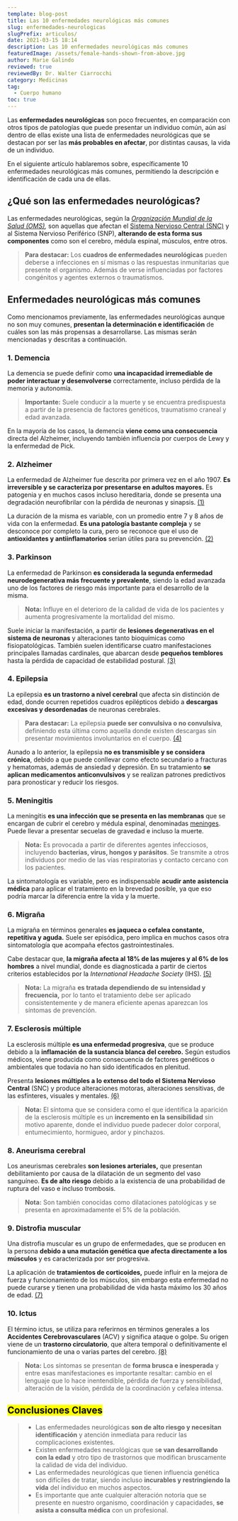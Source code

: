 ```yaml
---
template: blog-post
title: Las 10 enfermedades neurológicas más comunes
slug: enfermedades-neurologicas
slugPrefix: articulos/
date: 2021-03-15 18:14
description: Las 10 enfermedades neurológicas más comunes
featuredImage: /assets/female-hands-shown-from-above.jpg
author: Marie Galindo
reviewed: true
reviewedBy: Dr. Walter Ciarrocchi
category: Medicinas
tag:
  - Cuerpo humano
toc: true
---
```

<!--StartFragment-->

Las **enfermedades neurológicas** son poco frecuentes, en comparación con otros tipos de patologías que puede presentar un individuo común, aún así dentro de ellas existe una lista de enfermedades neurológicas que se destacan por ser las **más probables en afectar**, por distintas causas, la vida de un individuo.

En el siguiente artículo hablaremos sobre, específicamente 10 enfermedades neurológicas más comunes, permitiendo la descripción e identificación de cada una de ellas.

## ¿Qué son las enfermedades neurológicas?

Las enfermedades neurológicas, según la *[Organización Mundial de la Salud (OMS)](https://www.who.int/features/qa/55/es/),* son aquellas que afectan el [Sistema Nervioso Central (SNC)](https://tuinfosalud.com/articulos/partes-del-sistema-nervioso-central) y al Sistema Nervioso Periférico (SNP), **alterando de esta forma sus componentes** como son el cerebro, médula espinal, músculos, entre otros.

> **Para destacar:** Los **cuadros de enfermedades neurológicas** pueden deberse a infecciones en sí mismas o las respuestas inmunitarias que presente el organismo. Además de verse influenciadas por factores congénitos y agentes externos o traumatismos.

## Enfermedades neurológicas más comunes

Como mencionamos previamente, las enfermedades neurológicas aunque no son muy comunes, **presentan la determinación e identificación** de cuáles son las más propensas a desarrollarse. Las mismas serán mencionadas y descritas a continuación.

### 1. Demencia

La demencia se puede definir como **una incapacidad irremediable de poder interactuar y desenvolverse** correctamente, incluso pérdida de la memoria y autonomía.

> **Importante:** Suele conducir a la muerte y se encuentra predispuesta a partir de la presencia de factores genéticos, traumatismo craneal y edad avanzada.

En la mayoría de los casos, la demencia **viene como una consecuencia** directa del Alzheimer, incluyendo también influencia por cuerpos de Lewy y la enfermedad de Pick.

### 2. Alzheimer

La enfermedad de Alzheimer fue descrita por primera vez en el año 1907. **Es irreversible y se caracteriza por presentarse en adultos mayores.** Es patogenia y en muchos casos incluso hereditaria, donde se presenta una degradación neurofibrilar con la pérdida de neuronas y sinapsis. [(1)](https://scielo.conicyt.cl/scielo.php?script=sci_arttext&pid=S0717-92272003041200003)

La duración de la misma es variable, con un promedio entre 7 y 8 años de vida con la enfermedad. **Es una patología bastante compleja** y se desconoce por completo la cura, pero se reconoce que el uso de **antioxidantes y antiinflamatorios** serían útiles para su prevención. [(2)](http://www.alzforum.org/members/research/news/emergingtherapies.html)

### 3. Parkinson

La enfermedad de Parkinson **es considerada la segunda enfermedad neurodegenerativa más frecuente y prevalente**, siendo la edad avanzada uno de los factores de riesgo más importante para el desarrollo de la misma.

> **Nota:** Influye en el deterioro de la calidad de vida de los pacientes y aumenta progresivamente la mortalidad del mismo.

Suele iniciar la manifestación, a partir de **lesiones degenerativas en el sistema de neuronas** y alteraciones tanto bioquímicas como fisiopatológicas. También suelen identificarse cuatro manifestaciones principales llamadas cardinales, que abarcan desde **pequeños temblores** hasta la pérdida de capacidad de estabilidad postural. [(3)](https://www.segg.es/download.asp?file=/tratadogeriatria/PDF/S35-05%2049_III.pdf)

### 4. Epilepsia

La epilepsia **es un trastorno a nivel cerebral** que afecta sin distinción de edad, donde ocurren repetidos cuadros epilépticos debido a **descargas excesivas y desordenadas** de neuronas cerebrales.

> **Para destacar:** La epilepsia **puede ser convulsiva o no convulsiva**, definiendo esta última como aquella donde existen descargas sin presentar movimientos involuntarios en el cuerpo. [(4)](http://www.scielo.org.co/pdf/rcp/v28n2/v28n2a07.pdf)

Aunado a lo anterior, la epilepsia **no es transmisible y se considera crónica**, debido a que puede conllevar como efecto secundario a fracturas y hematomas, además de ansiedad y depresión. En su tratamiento **se aplican medicamentos anticonvulsivos** y se realizan patrones predictivos para pronosticar y reducir los riesgos.

### 5. Meningitis

La meningitis **es una infección que se presenta en las membranas** que se encargan de cubrir el cerebro y médula espinal, denominadas [meninges](https://tuinfosalud.com/articulos/meninges). Puede llevar a presentar secuelas de gravedad e incluso la muerte.

> **Nota:** Es provocada a partir de diferentes agentes infecciosos, incluyendo **bacterias, virus, hongos y parásitos**. Se transmite a otros individuos por medio de las vías respiratorias y contacto cercano con los pacientes.

La sintomatología es variable, pero es indispensable **acudir ante asistencia médica** para aplicar el tratamiento en la brevedad posible, ya que eso podría marcar la diferencia entre la vida y la muerte.

### 6. Migraña

La migraña en términos generales **es jaqueca o cefalea constante, repetitiva y aguda.** Suele ser episódica, pero implica en muchos casos otra sintomatología que acompaña efectos gastrointestinales.

Cabe destacar que, **la migraña afecta al 18% de las mujeres y al 6% de los hombres** a nivel mundial, donde es diagnosticada a partir de ciertos criterios establecidos por la *International Headache Society* (IHS). [(5)](http://aeeh.es/wp-content/uploads/2012/05/v1n4a50pdf001.pdf)

> **Nota:** La migraña **es tratada dependiendo de su intensidad y frecuencia,** por lo tanto el tratamiento debe ser aplicado consistentemente y de manera eficiente apenas aparezcan los síntomas de prevención.

### 7. Esclerosis múltiple

La esclerosis múltiple **es una enfermedad progresiva**, que se produce debido a la **inflamación de la sustancia blanca del cerebro.** Según estudios médicos, viene producida como consecuencia de factores genéticos o ambientales que todavía no han sido identificados en plenitud.

Presenta **lesiones múltiples a lo extenso del todo el Sistema Nervioso Central** (SNC) y produce alteraciones motoras, alteraciones sensitivas, de las esfínteres, visuales y mentales. [(6)](http://scielo.isciii.es/pdf/medif/v11n9/colabora.pdf)

> **Nota:** El síntoma que se considera como el que identifica la aparición de la esclerosis múltiple es un **incremento en la sensibilidad** sin motivo aparente, donde el individuo puede padecer dolor corporal, entumecimiento, hormigueo, ardor y pinchazos.

### 8. Aneurisma cerebral

Los aneurismas cerebrales **son lesiones arteriales,** que presentan debilitamiento por causa de la dilatación de un segmento del vaso sanguíneo. **Es de alto riesgo** debido a la existencia de una probabilidad de ruptura del vaso e incluso trombosis.

> **Nota:** Son también conocidas como dilataciones patológicas y se presenta en aproximadamente el 5% de la población.

### 9. Distrofia muscular

Una distrofia muscular es un grupo de enfermedades, que se producen en la persona **debido a una mutación genética que afecta directamente a los músculos** y es caracterizada por ser progresiva.

La aplicación de **tratamientos de corticoides,** puede influir en la mejora de fuerza y funcionamiento de los músculos, sin embargo esta enfermedad no puede curarse y tienen una probabilidad de vida hasta máximo los 30 años de edad. [(7)](https://sites.jamanetwork.com/spanish-patient-pages/2011/hoja-para-el-paciente-de-jama-111214.pdf)

### 10. Ictus

El término ictus, se utiliza para referirnos en términos generales a los **Accidentes Cerebrovasculares** (ACV) y significa ataque o golpe. Su origen viene de un **trastorno circulatorio**, que altera temporal o definitivamente el funcionamiento de una o varias partes del cerebro. [(8)](http://www.dep4.san.gva.es/contenidos/urg/archivos/guias/2004/Guia%20SEN%20ictus.pdf)

> **Nota:** Los síntomas se presentan de **forma brusca e inesperada** y entre esas manifestaciones es importante resaltar: cambio en el lenguaje que lo hace inentendible, pérdida de fuerza y sensibilidad, alteración de la visión, pérdida de la coordinación y cefalea intensa.

## <mark>Conclusiones Claves</mark>

> * Las enfermedades neurológicas **son de alto riesgo y necesitan identificación** y atención inmediata para reducir las complicaciones existentes.
> * Existen enfermedades neurológicas que s**e van desarrollando con la edad** y otro tipo de trastornos que modifican bruscamente la calidad de vida del individuo.
> * Las enfermedades neurológicas que tienen influencia genética son difíciles de tratar, siendo incluso **incurables y restringiendo la vida** del individuo en muchos aspectos.
> * Es importante que ante cualquier alteración notoria que se presente en nuestro organismo, coordinación y capacidades, **se asista a consulta médica** con un profesional.

<!--EndFragment-->